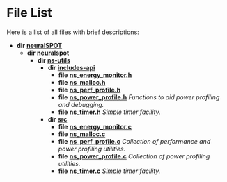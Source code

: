 
# File List

Here is a list of all files with brief descriptions:


* **dir** [**neuralSPOT**](dir_75594cce7c7773aa3cb253214bf56510.md)     
    * **dir** [**neuralspot**](dir_b737d82f35ec218ac5a7ef4105db9c0e.md)     
        * **dir** [**ns-utils**](dir_8caed56d1b8d43fb57ec0577c38aa59e.md)     
            * **dir** [**includes-api**](dir_0f796f8be3b51b94a477512418b4fa0e.md)     
                * **file** [**ns\_energy\_monitor.h**](ns__energy__monitor_8h.md)     
                * **file** [**ns\_malloc.h**](ns__malloc_8h.md)     
                * **file** [**ns\_perf\_profile.h**](ns__perf__profile_8h.md)     
                * **file** [**ns\_power\_profile.h**](ns__power__profile_8h.md) _Functions to aid power profiling and debugging._     
                * **file** [**ns\_timer.h**](ns__timer_8h.md) _Simple timer facility._     
            * **dir** [**src**](dir_5922fa0bec7bd191dd0e3ff5da447491.md)     
                * **file** [**ns\_energy\_monitor.c**](ns__energy__monitor_8c.md)     
                * **file** [**ns\_malloc.c**](ns__malloc_8c.md)     
                * **file** [**ns\_perf\_profile.c**](ns__perf__profile_8c.md) _Collection of performance and power profiling utilities._     
                * **file** [**ns\_power\_profile.c**](ns__power__profile_8c.md) _Collection of power profiling utilities._     
                * **file** [**ns\_timer.c**](ns__timer_8c.md) _Simple timer facility._     


